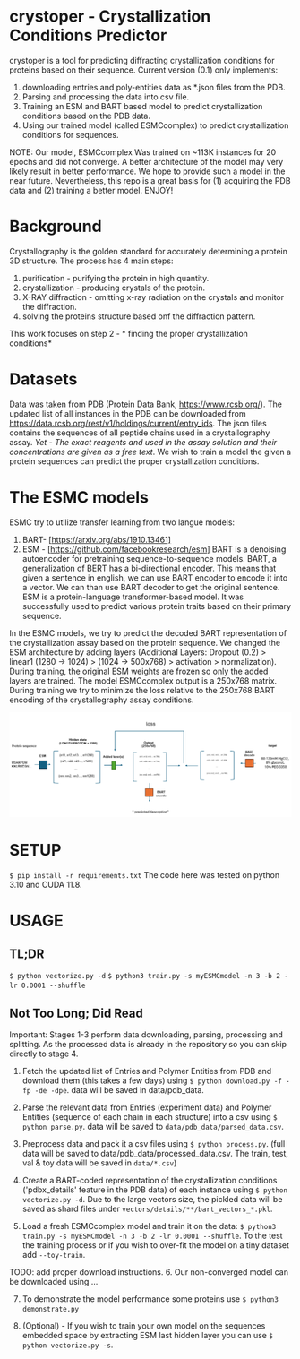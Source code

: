 # crystoper - Crystallization Conditions Predictor  
crystoper is a tool for predicting diffracting crystallization conditions for proteins based on their sequence.
Current version (0.1) only implements:
1. downloading entries and poly-entities data as *.json files from the PDB.
2. Parsing and processing the data into csv file.
3. Training an ESM and BART based model to predict crystallization conditions based on the PDB data.
4. Using our trained model (called ESMCcomplex) to predict crystallization conditions for sequences.

NOTE: Our model, ESMCcomplex Was trained on ~113K instances for 20 epochs and did not converge. A better architecture of the model  may very likely result in better performance. We hope to provide such a model in the near future. Nevertheless, this repo is a great basis for (1) acquiring the PDB data and (2) training a better model. ENJOY!

# Background
Crystallography is the golden standard for accurately determining a protein 3D structure.
The process has 4 main steps:
1. purification - purifying the protein in high quantity.
2. crystallization - producing crystals of the protein.
3. X-RAY diffraction - omitting x-ray radiation on the crystals and monitor the diffraction.
4. solving the proteins structure based onf the diffraction pattern.

This work focuses on step 2 - * finding the proper crystallization conditions*

# Datasets
Data was taken from PDB (Protein Data Bank, https://www.rcsb.org/).
The updated list of all instances in the PDB can be downloaded from https://data.rcsb.org/rest/v1/holdings/current/entry_ids.
The json files contains the sequences of all peptide chains used in a crystallography assay. *Yet - The exact reagents and used in the assay solution and their concentrations are given as a free text*. We wish to train a model the given a protein sequences can predict the proper crystallization conditions. 

# The ESMC models
ESMC try to utilize transfer learning from two langue models:
1. BART- [https://arxiv.org/abs/1910.13461]
2. ESM - [https://github.com/facebookresearch/esm]
BART is a denoising autoencoder for pretraining sequence-to-sequence models. BART, a generalization of BERT has a bi-directional encoder. This means that given a sentence in english, we can use BART encoder to encode it into a vector. We can than use BART decoder to get the original sentence.
ESM is a protein-language transformer-based model. It was successfully used to predict various protein traits based on their primary sequence.

In the ESMC models, we try to predict the decoded BART representation of the crystallization assay based on the protein sequence. 
We changed the ESM architecture by adding layers (Additional Layers:  Dropout (0.2) > linear1 (1280 → 1024) > (1024 → 500x768) >  activation > normalization). During training, the original ESM weights are frozen so only the added layers are trained. 
The model ESMCcomplex output is a 250x768 matrix. 
During training we try to minimize the loss relative to the 250x768 BART encoding of the crystallography assay conditions.

![alt text](Untitled.png)

# SETUP
`$ pip install -r requirements.txt`
The code here was tested on python 3.10 and CUDA 11.8.


# USAGE

## TL;DR
`$ python vectorize.py -d`
`$ python3 train.py -s myESMCmodel -n 3 -b 2 -lr 0.0001 --shuffle`

## Not Too Long; Did Read

Important: Stages 1-3 perform data downloading, parsing, processing and splitting. As the processed data is already in the repository so you can skip directly to stage 4.

1. Fetch the updated list of Entries and Polymer Entities from PDB and download them (this takes a few days) using `$ python download.py -f -fp -de -dpe`.
data will be saved in data/pdb_data.
2. Parse the relevant data from Entries (experiment data) and Polymer Entities (sequence of each chain in each structure) into a csv using `$ python parse.py`.
data will be saved to `data/pdb_data/parsed_data.csv`.
3. Preprocess data and pack it a csv files using `$ python process.py`. (full data will be saved to data/pdb_data/processed_data.csv. The train, test, val & toy data will be saved in `data/*.csv`)

4. Create a BART-coded representation of the crystallization conditions ('pdbx_details' feature in the PDB data) of each instance using `$ python vectorize.py -d`. Due to the large vectors size, the pickled data will be saved as shard files under `vectors/details/**/bart_vectors_*.pkl`.
5. Load a fresh ESMCcomplex model and train it on the data: `$ python3 train.py -s myESMCmodel -n 3 -b 2 -lr 0.0001 --shuffle`. To the test the training process or if you wish to over-fit the model on a tiny dataset add `--toy-train`. 

TODO: add proper download instructions.
6. Our non-converged model can be downloaded using ...

7. To demonstrate the model performance some proteins use `$ python3 demonstrate.py`


7. (Optional) - If you wish to train your own model on the sequences embedded space by extracting ESM last hidden layer you can use  `$ python vectorize.py -s`.






